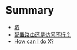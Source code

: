 # Summary

* [坑](README.md)
* [配置路由还是访问不行？](first-question.md)
* [How can I do X?](second-question.md)

